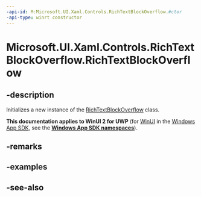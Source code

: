 ```yaml
---
-api-id: M:Microsoft.UI.Xaml.Controls.RichTextBlockOverflow.#ctor
-api-type: winrt constructor
---
```


<!-- Method syntax
public RichTextBlockOverflow()
-->

# Microsoft.UI.Xaml.Controls.RichTextBlockOverflow.RichTextBlockOverflow

## -description
Initializes a new instance of the [RichTextBlockOverflow](richtextblockoverflow.md) class.

**This documentation applies to WinUI 2 for UWP** (for [WinUI](/windows/apps/winui/winui3/) in the [Windows App SDK](/windows/apps/windows-app-sdk/), see the **[Windows App SDK namespaces](/windows/windows-app-sdk/api/winrt/)**).

## -remarks

## -examples

## -see-also
